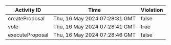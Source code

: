 | Activity ID | Time | Violation |
| --- | --- | --- |
| createProposal | Thu, 16 May 2024 07:28:31 GMT | false |
| vote | Thu, 16 May 2024 07:28:41 GMT | true |
| executeProposal | Thu, 16 May 2024 07:28:46 GMT | false |